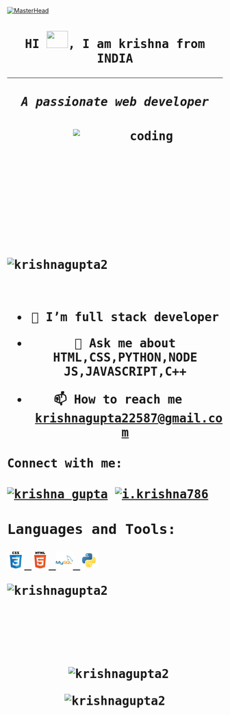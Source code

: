 [![MasterHead](https://www.digitalsolutionservices.com/img/services/web%20development.gif)](https://github.com/Kriashnagupta2)


<div align="center"><h1><samp>HI <img src="https://raw.githubusercontent.com/nixin72/nixin72/master/wave.gif" height="40px"width="50px">, I am krishna from INDIA
<hr>
<h5 align="center">A passionate web developer</h5>
<img align="right" width="350px" height="300px" src="https://media4.giphy.com/media/qgQUggAC3Pfv687qPC/giphy.gif" alt="coding">

<p align="left"> <img src="https://komarev.com/ghpvc/?username=krishnagupta2&label=Profile%20views&color=0e75b6&style=flat" alt="krishnagupta2" /> </p>

<p align="left"> <a href="https://twitter.com/" target="blank"><img src="https://img.shields.io/twitter/follow/?logo=twitter&style=for-the-badge" alt="" /></a> </p>

- 🌱 I’m **full stack developer**

- 💬 Ask me about **HTML,CSS,PYTHON,NODE JS,JAVASCRIPT,C++**

- 📫 How to reach me &nbsp; &nbsp;**krishnagupta22587@gmail.com**

<h4 align="left">Connect with me:</h4>
<p align="left">
<a href="https://in.linkedin.com/in/krishna-gupta-54113120a" target="blank"><img align="center" src="https://raw.githubusercontent.com/rahuldkjain/github-profile-readme-generator/master/src/images/icons/Social/linked-in-alt.svg" alt="krishna gupta" height="30" width="40" /></a>
<a href="https://instagram.com/i.krishna786" target="blank"><img align="center" src="https://raw.githubusercontent.com/rahuldkjain/github-profile-readme-generator/master/src/images/icons/Social/instagram.svg" alt="i.krishna786" height="30" width="40" /></a>
</p>

<h3 align="left">Languages and Tools:</h3>
<p align="left"> <a href="https://www.w3schools.com/css/" target="_blank" rel="noreferrer"> <img src="https://raw.githubusercontent.com/devicons/devicon/master/icons/css3/css3-original-wordmark.svg" alt="css3" width="40" height="40"/> </a> <a href="https://www.w3.org/html/" target="_blank" rel="noreferrer"> <img src="https://raw.githubusercontent.com/devicons/devicon/master/icons/html5/html5-original-wordmark.svg" alt="html5" width="40" height="40"/> </a> <a href="https://www.mysql.com/" target="_blank" rel="noreferrer"> <img src="https://raw.githubusercontent.com/devicons/devicon/master/icons/mysql/mysql-original-wordmark.svg" alt="mysql" width="40" height="40"/> </a> <a href="https://www.python.org" target="_blank" rel="noreferrer"> <img src="https://raw.githubusercontent.com/devicons/devicon/master/icons/python/python-original.svg" alt="python" width="40" height="40"/> </a> </p>



<p><img align="left" src="https://github-readme-stats.vercel.app/api/top-langs?username=krishnagupta2&show_icons=true&locale=en&layout=compact" alt="krishnagupta2" /></p>



 <br><br><br><br><br><p>&nbsp;<img align="center" src="https://github-readme-stats.vercel.app/api?username=krishnagupta2&show_icons=true&locale=en" alt="krishnagupta2" /></p>




 <p><img align="center" src="https://github-readme-streak-stats.herokuapp.com/?user=krishnagupta2&" alt="krishnagupta2" /></p>
